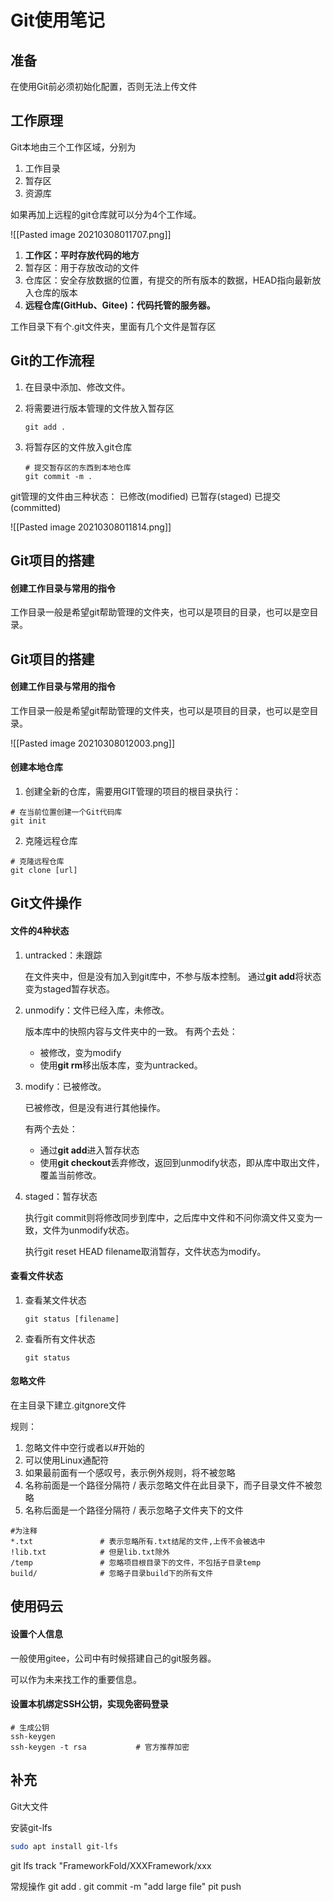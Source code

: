 # Git使用笔记

## 准备

在使用Git前必须初始化配置，否则无法上传文件

## 工作原理

Git本地由三个工作区域，分别为

1. 工作目录
2. 暂存区
3. 资源库

如果再加上远程的git仓库就可以分为4个工作域。

![[Pasted image 20210308011707.png]]
1. **工作区：平时存放代码的地方**
2. 暂存区：用于存放改动的文件
3. 仓库区：安全存放数据的位置，有提交的所有版本的数据，HEAD指向最新放入仓库的版本
4. **远程仓库(GitHub、Gitee)：代码托管的服务器。**

工作目录下有个.git文件夹，里面有几个文件是暂存区

## Git的工作流程

1. 在目录中添加、修改文件。

2. 将需要进行版本管理的文件放入暂存区         

   ```shell
   git add .
   ```

3. 将暂存区的文件放入git仓库            

   ```shell
   # 提交暂存区的东西到本地仓库
   git commit -m .
   ```

git管理的文件由三种状态：
已修改(modified)
已暂存(staged)
已提交(committed)

![[Pasted image 20210308011814.png]]

## Git项目的搭建

#### 创建工作目录与常用的指令

工作目录一般是希望git帮助管理的文件夹，也可以是项目的目录，也可以是空目录。

## Git项目的搭建

#### 创建工作目录与常用的指令

工作目录一般是希望git帮助管理的文件夹，也可以是项目的目录，也可以是空目录。

![[Pasted image 20210308012003.png]]

#### 创建本地仓库

1. 创建全新的仓库，需要用GIT管理的项目的根目录执行：

~~~shell
# 在当前位置创建一个Git代码库
git init
~~~

2. 克隆远程仓库

```shell
# 克隆远程仓库
git clone [url]
```

## Git文件操作

#### 文件的4种状态

1. untracked：未跟踪

   在文件夹中，但是没有加入到git库中，不参与版本控制。
   通过**git add**将状态变为staged暂存状态。

2. unmodify：文件已经入库，未修改。

   版本库中的快照内容与文件夹中的一致。
   有两个去处：

   + 被修改，变为modify
   + 使用**git rm**移出版本库，变为untracked。

3. modify：已被修改。

   已被修改，但是没有进行其他操作。

   有两个去处：

   + 通过**git add**进入暂存状态 
   + 使用**git checkout**丢弃修改，返回到unmodify状态，即从库中取出文件，覆盖当前修改。

4. staged：暂存状态

   执行git commit则将修改同步到库中，之后库中文件和不问你滴文件又变为一致，文件为unmodify状态。

   执行git reset HEAD filename取消暂存，文件状态为modify。

#### 查看文件状态

1. 查看某文件状态

   ```shell
   git status [filename]
   ```

2. 查看所有文件状态

   ```shell
   git status
   ```

#### 忽略文件

在主目录下建立.gitgnore文件

规则：

1. 忽略文件中空行或者以#开始的
2. 可以使用Linux通配符
3. 如果最前面有一个感叹号，表示例外规则，将不被忽略
4. 名称前面是一个路径分隔符 / 表示忽略文件在此目录下，而子目录文件不被忽略
5. 名称后面是一个路径分隔符 / 表示忽略子文件夹下的文件

```shell
#为注释
*.txt				# 表示忽略所有.txt结尾的文件,上传不会被选中
!lib.txt			# 但是lib.txt除外
/temp				# 忽略项目根目录下的文件，不包括子目录temp
build/				# 忽略子目录build下的所有文件
```

## 使用码云

#### 设置个人信息

一般使用gitee，公司中有时候搭建自己的git服务器。

可以作为未来找工作的重要信息。

#### 设置本机绑定SSH公钥，实现免密码登录

```shell
# 生成公钥
ssh-keygen
ssh-keygen -t rsa			# 官方推荐加密
```


## 补充
Git大文件

安装git-lfs
~~~bash
sudo apt install git-lfs
~~~
git lfs track "FrameworkFold/XXXFramework/xxx

常规操作
git add .
git commit -m "add large file"
pit push
